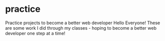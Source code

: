 # practice
Practice projects to become a better web developer
Hello Everyone! These are some work I did through my classes - hoping to become a better web developer one step at a time!
